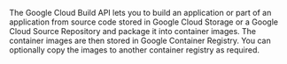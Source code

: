 The Google Cloud Build API lets you to build an application or part of an application from source code stored in Google Cloud Storage or a Google Cloud Source Repository and package it into container images. The container images are then stored in Google Container Registry. You can optionally copy the images to another container registry as required.
